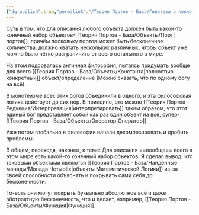 ```yaml
---
{"dg-publish":true,"permalink":"/Теория Портов - База/Гипотеза о полноте понятия/"}
---
```


Суть в том, что для описания любого объекта должен быть какой-то конечный набор объектов-[[Теория Портов - База/Объекты/Порт\|портов]], причём поскольку портов может быть бесконечное количества, должно хватать нескольких различных, чтобы объект уже можно было чётко разграничить от всего остального в мире.

На этом подорвалась античная философия, пытаясь придумать вообще для всего [[Теория Портов - База/Объекты/Константа\|полностью конкретный]] объект/определение (Можно сказать, что по одному богу на всё).

В монотеизме всех этих богов объединили в одного, и эта философская логика действует до сих пор.
В принципе, это можно [[Теория Портов - Редукция/Интерпретация\|интерпретировать]] таким образом, что этот единый бог представляет собой как раз один объект на всё, супер-[[Теория Портов - База/Объекты/Оператор\|Оператор]].

Уже потом глобально в философии начали декомпозировать и дробить проблемы.

В общем, переходя, наконец, к теме: 
Для описания ==вообще== всего в этом мире есть какой-то конечный набор объектов. Я сделал вывод, что таковыми объектами являются [[Теория Портов - База/Найденные монады/Монада Четырёх\|объекты Математической Логики]] из-за своей способности объяснять и покрывать сами себя до бесконечности.

То-есть они могут покрыть буквально абсолютное всё и даже абстрактную бесконечность, что и делает, например, [[Теория Портов - База/Объекты/Функция\|Функция]].